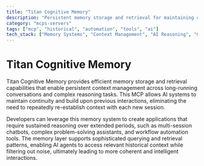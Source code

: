 ```yaml
---
title: "Titan Cognitive Memory"
description: "Persistent memory storage and retrieval for maintaining context in long conversations and complex reasoning workflows."
category: "mcps-servers"
tags: ["mcp", "historical", "automation", "tools", "ai"]
tech_stack: ["Memory Systems", "Context Management", "AI Reasoning", "Conversational AI", "Persistent Storage"]
---
```


# Titan Cognitive Memory

Titan Cognitive Memory provides efficient memory storage and retrieval capabilities that enable persistent context management across long-running conversations and complex reasoning tasks. This MCP allows AI systems to maintain continuity and build upon previous interactions, eliminating the need to repeatedly re-establish context with each new session.

Developers can leverage this memory system to create applications that require sustained reasoning over extended periods, such as multi-session chatbots, complex problem-solving assistants, and workflow automation tools. The memory layer supports sophisticated querying and retrieval patterns, enabling AI agents to access relevant historical context while filtering out noise, ultimately leading to more coherent and intelligent interactions.
